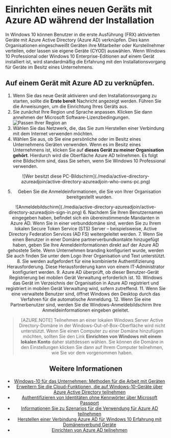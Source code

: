 <properties
    pageTitle="Einrichten eines neuen Geräts mit Azure AD während der Installation | Microsoft Azure"
    description="Ein Thema, das wird erläutert, wie Benutzer Azure AD teilnehmen während ihrer ersten Ausführen Erfahrung einrichten können."
    services="active-directory"
    documentationCenter=""
    authors="femila"
    manager="swadhwa"
    editor=""
    tags="azure-classic-portal"/>

<tags
    ms.service="active-directory"
    ms.workload="identity"
    ms.tgt_pltfrm="na"
    ms.devlang="na"
    ms.topic="article"
    ms.date="09/27/2016"
    ms.author="femila"/>

# <a name="set-up-a-new-device-with-azure-ad-during-setup"></a>Einrichten eines neuen Geräts mit Azure AD während der Installation

In Windows 10 können Benutzer in die erste Ausführung (FRX) aktivierten Geräte mit Azure Active Directory (Azure AD) verknüpfen. Dies kann Organisationen eingeschweißt Geräten ihre Mitarbeiter oder Kursteilnehmer verteilen, oder lassen sie eigene Geräte (CYOD) auswählen.
Wenn Windows 10 Professional oder Windows 10 Enterprise-Editionen auf einem Gerät installiert ist, wird standardmäßig die Erfahrung mit den Installationsvorgang für Geräte im Besitz eines Unternehmens.

## <a name="to-join-a-device-to-azure-ad"></a>Auf einem Gerät mit Azure AD zu verknüpfen.


1. Wenn Sie das neue Gerät aktivieren und den Installationsvorgang zu starten, sollte die **Erste bereit** Nachricht angezeigt werden. Führen Sie die Anweisungen, um die Einrichtung Ihres Geräts aus.
2. Sie zunächst Ihre Region und Sprache anpassen. Klicken Sie dann annehmen der Microsoft Software-Lizenzbedingungen.
![Passen Ihrer Region an](./media/active-directory-azureadjoin/active-directory-azureadjoin-customize-region.png)
3. Wählen Sie das Netzwerk, die, das Sie zum Herstellen einer Verbindung mit dem Internet verwenden möchten.
4. Wählen Sie aus, ob Sie eine persönliche oder im Besitz eines Unternehmens Geräten verwenden. Wenn es im Besitz eines Unternehmens ist, klicken Sie auf **dieses Gerät zu meiner Organisation gehört**. Hierdurch wird die Oberfläche Azure AD teilnehmen. Es folgt eine Bildschirm sind, dass Sie sehen, wenn Sie Windows 10 Professional verwenden.
<center>
![Wer besitzt diese PC-Bildschirm](./media/active-directory-azureadjoin/active-directory-azureadjoin-who-owns-pc.png)

5.  Geben Sie die Anmeldeinformationen, die Sie von Ihrer Organisation bereitgestellt wurden.
<center>
![Anmeldebildschirm](./media/active-directory-azureadjoin/active-directory-azureadjoin-sign-in.png)
6.  Nachdem Sie Ihren Benutzernamen eingegeben haben, befindet sich ein übereinstimmende Mandanten in Azure AD. Wenn Sie in einer verbunddomäne sind, werden Sie zu Ihrem lokalen Secure Token Service (STS) Server – beispielsweise, Active Directory Federation Services (AD FS) weitergeleitet werden.
7. Wenn Sie einen Benutzer in einer Domäne partnerverbundkontakte hinzugefügt haben, geben Sie Ihre Anmeldeinformationen direkt auf der Azure AD gehostete Seite. Wenn Unternehmen branding konfiguriert wurde, werden Sie auch finden Sie unter dem Logo Ihrer Organisation und Text unterstützt.
8.  Sie werden aufgefordert für eine kombinierte Authentifizierung Herausforderung. Diese Herausforderung kann von einem IT-Administrator konfiguriert werden.
9.  Azure AD überprüft, ob dieser Benutzer-Gerät Registrierung bei mobilen Gerät Verwaltung erforderlich ist.
10. Windows das Gerät im Verzeichnis der Organisation in Azure AD registriert und registriert in mobilen Gerät Verwaltung wird, sofern zutreffend.
11. Wenn Sie eine verwaltete Benutzer sind, öffnet Windows den Desktop durch das Verfahren für die automatische Anmeldung.
12. Wenn Sie eine Partnerbenutzer sind, werden Sie die Windows-Anmeldebildschirm Ihre Anmeldeinformationen eingeben geleitet.

> [AZURE.NOTE] Teilnehmen an einer lokalen Windows Server Active Directory-Domäne in der Windows-Out-of-Box-Oberfläche wird nicht unterstützt. Wenn Sie einen Computer zu einer Domäne hinzufügen möchten, sollten Sie den Link **Einrichten von Windows mit einem lokalen Konto** daher stattdessen wählen. Sie können die Domäne in den Einstellungen klicken Sie dann auf Ihrem Computer teilnehmen, wie Sie vor dem vorgenommen haben.

## <a name="additional-information"></a>Weitere Informationen
* [Windows-10 für das Unternehmen: Methoden für die Arbeit mit Geräten](active-directory-azureadjoin-windows10-devices-overview.md)
* [Erweitern Sie die Cloud-Funktionen, die auf Windows-10-Geräte über Azure Active Directory teilnehmen](active-directory-azureadjoin-user-upgrade.md)
* [Authentifizieren von Identitäten ohne Kennwörter über Microsoft Passport](active-directory-azureadjoin-passport.md)
* [Informationen Sie zu Szenarios für die Verwendung für Azure AD teilnehmen](active-directory-azureadjoin-deployment-aadjoindirect.md)
* [Herstellen einer Verbindung Azure AD für Windows 10 Erfahrung mit Domänenverbund Geräte](active-directory-azureadjoin-devices-group-policy.md)
* [Einrichten von Azure AD teilnehmen](active-directory-azureadjoin-setup.md)

